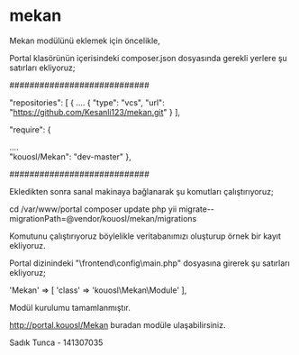 # mekan

Mekan modülünü eklemek için öncelikle,

Portal klasörünün içerisindeki composer.json dosyasında gerekli yerlere şu satırları ekliyoruz;

############################

"repositories": [ { .... { "type": "vcs", "url": "https://github.com/Kesanli123/mekan.git" } ],

"require": {

....   
"kouosl/Mekan": "dev-master"
},

############################

Ekledikten sonra sanal makinaya bağlanarak şu komutları çalıştırıyoruz;

cd /var/www/portal 
composer update
php yii migrate--migrationPath=@vendor/kouosl/mekan/migrations

Komutunu çalıştırıyoruz böylelikle veritabanımızı oluşturup örnek bir kayıt ekliyoruz.

Portal dizinindeki "\frontend\config\main.php" dosyasına girerek şu satırları ekliyoruz;

'Mekan' => [ 'class' => 'kouosl\Mekan\Module'
],


Modül kurulumu tamamlanmıştır.

http://portal.kouosl/Mekan buradan modüle ulaşabilirsiniz.

Sadık Tunca - 141307035
